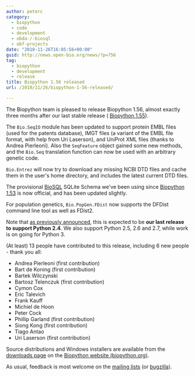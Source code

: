 ```yaml
---
author: peterc
category:
  - biopython
  - code
  - development
  - obda-/-biosql
  - obf-projects
date: "2010-11-26T16:05:56+00:00"
guid: http://news.open-bio.org/news/?p=756
tag:
  - biopython
  - development
  - release
title: Biopython 1.56 released
url: /2010/11/26/biopython-1-56-released/

---
```

The Biopython team is pleased to release Biopython 1.56, almost exactly three months after our last stable release ( [Biopython 1.55](http://news.open-bio.org/news/2010/08/biopython-1-55-released/)).

The `Bio.SeqIO` module has been updated to support protein EMBL files (used for the patents database), IMGT files (a variant of the EMBL file format, with help from Uri Laserson), and UniProt XML files (thanks to Andrea Pierleoni). Also the `SeqFeature` object gained some new methods, and the `Bio.Seq` translation function can now be used with an arbitrary genetic code.

`Bio.Entrez` will now try to download any missing NCBI DTD files and cache them in the user's home directory, and includes the latest current DTD files.

The provisional [BioSQL](http://biosql.org) SQLite Schema we've been using since [Biopython 1.53](http://news.open-bio.org/news/2009/12/biopython-release-153/) is now official, and has been updated slightly.

For population genetics, `Bio.PopGen.FDist` now supports the DFDist command line tool as well as FDist2.

Note that [as previously announced](http://news.open-bio.org/news/2010/11/dropping-python24-support/), this is expected to be **our last release to support Python 2.4**. We also support Python 2.5, 2.6 and 2.7, while work is on going for Python 3.

(At least) 13 people have contributed to this release, including 6 new people - thank you all:

- Andrea Pierleoni (first contribution)
- Bart de Koning (first contribution)
- Bartek Wilczynski
- Bartosz Telenczuk (first contribution)
- Cymon Cox
- Eric Talevich
- Frank Kauff
- Michiel de Hoon
- Peter Cock
- Phillip Garland (first contribution)
- Siong Kong (first contribution)
- Tiago Antao
- Uri Laserson (first contribution)

Source distributions and Windows installers are available from the [downloads page](http://www.biopython.org/wiki/Download) on the [Biopython website (biopython.org)](http://www.biopython.org).

As usual, feedback is most welcome on the [mailing lists](http://biopython.org/wiki/Mailing_lists) (or [bugzilla](http://bugzilla.open-bio.org/)).
